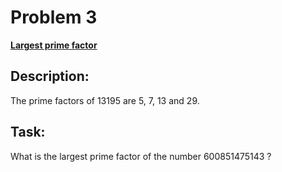 # Problem 3

[**Largest prime factor**](https://projecteuler.net/problem=3)

## Description:
The prime factors of 13195 are 5, 7, 13 and 29.

## Task:
What is the largest prime factor of the number 600851475143 ?

